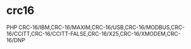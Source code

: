 # crc16
PHP CRC-16/IBM,CRC-16/MAXIM,CRC-16/USB,CRC-16/MODBUS,CRC-16/CCITT,CRC-16/CCITT-FALSE,CRC-16/X25,CRC-16/XMODEM,CRC-16/DNP
